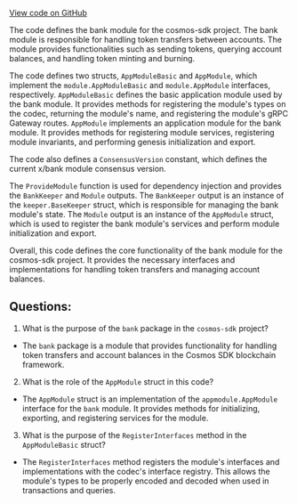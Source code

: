 [View code on GitHub](https://github.com/cosmos/cosmos-sdk/blob/main/x/bank/module.go)

The code defines the bank module for the cosmos-sdk project. The bank module is responsible for handling token transfers between accounts. The module provides functionalities such as sending tokens, querying account balances, and handling token minting and burning. 

The code defines two structs, `AppModuleBasic` and `AppModule`, which implement the `module.AppModuleBasic` and `module.AppModule` interfaces, respectively. `AppModuleBasic` defines the basic application module used by the bank module. It provides methods for registering the module's types on the codec, returning the module's name, and registering the module's gRPC Gateway routes. `AppModule` implements an application module for the bank module. It provides methods for registering module services, registering module invariants, and performing genesis initialization and export. 

The code also defines a `ConsensusVersion` constant, which defines the current x/bank module consensus version. 

The `ProvideModule` function is used for dependency injection and provides the `BankKeeper` and `Module` outputs. The `BankKeeper` output is an instance of the `keeper.BaseKeeper` struct, which is responsible for managing the bank module's state. The `Module` output is an instance of the `AppModule` struct, which is used to register the bank module's services and perform module initialization and export. 

Overall, this code defines the core functionality of the bank module for the cosmos-sdk project. It provides the necessary interfaces and implementations for handling token transfers and managing account balances.
## Questions: 
 1. What is the purpose of the `bank` package in the `cosmos-sdk` project?
- The `bank` package is a module that provides functionality for handling token transfers and account balances in the Cosmos SDK blockchain framework.

2. What is the role of the `AppModule` struct in this code?
- The `AppModule` struct is an implementation of the `appmodule.AppModule` interface for the `bank` module. It provides methods for initializing, exporting, and registering services for the module.

3. What is the purpose of the `RegisterInterfaces` method in the `AppModuleBasic` struct?
- The `RegisterInterfaces` method registers the module's interfaces and implementations with the codec's interface registry. This allows the module's types to be properly encoded and decoded when used in transactions and queries.